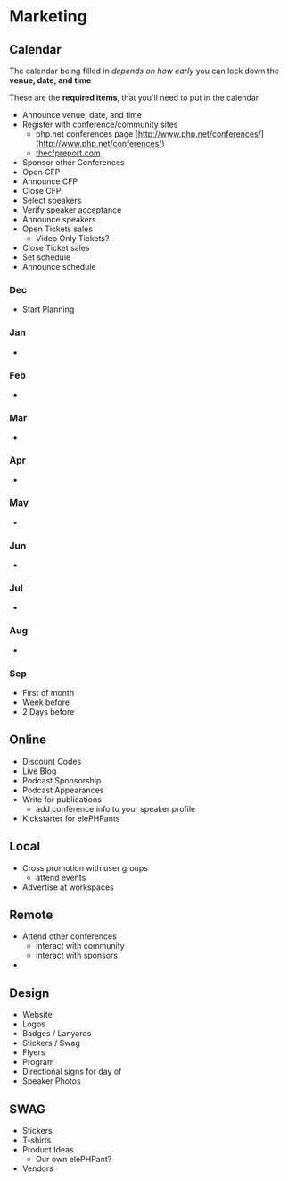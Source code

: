 
# Marketing


## Calendar 

The calendar being filled in *depends on how early* you can lock down 
the **venue, date, and time**

These are the **required items**, that you'll need to put in the calendar

* Announce venue, date, and time
* Register with conference/community sites
  - php.net conferences page [http://www.php.net/conferences/](http://www.php.net/conferences/)
  - [thecfpreport.com](https://thecfpreport.com/) 
* Sponsor other Conferences
* Open CFP
* Announce CFP
* Close CFP
* Select speakers
* Verify speaker acceptance
* Announce speakers
* Open Tickets sales
  - Video Only Tickets?
* Close Ticket sales
* Set schedule
* Announce schedule


### Dec 

* Start Planning

### Jan

* 

### Feb

* 

### Mar

* 


### Apr

* 

### May

* 

### Jun

* 

### Jul

* 

### Aug

* 

### Sep

* First of month
* Week before
* 2 Days before 


## Online

* Discount Codes
* Live Blog
* Podcast Sponsorship
* Podcast Appearances
* Write for publications
  - add conference info to your speaker profile
* Kickstarter for elePHPants


## Local

* Cross promotion with user groups
  - attend events
* Advertise at workspaces
  

## Remote 

* Attend other conferences 
  - interact with community
  - interact with sponsors
*  

## Design

* Website
* Logos
* Badges / Lanyards
* Stickers / Swag
* Flyers
* Program
* Directional signs for day of
* Speaker Photos



## SWAG

* Stickers
* T-shirts
* Product Ideas
  - Our own elePHPant? 
* Vendors




